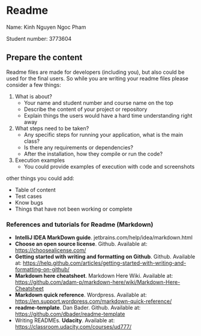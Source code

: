 # Readme

Name: Kinh Nguyen Ngoc Pham

Student number: 3773604


## Prepare the content

Readme files are made for developers (including you), but also could be used for the final users.
So while you are writing your readme files please consider a few things:

1. What is about?
    - Your name and student number and course name on the top
    - Describe the content of your project or repository
    - Explain things the users would have a hard time understanding right away
2. What steps need to be taken?
    - Any specific steps for running your application, what is the main class?
    - Is there any requirements or dependencies?
    - After the installation, how they compile or run the code?
3. Execution examples
    - You could provide examples of execution with code and screenshots
    

other things you could add:

- Table of content
- Test cases
- Know bugs
- Things that have not been working or complete



### References and tutorials for Readme (Markdown)
- **IntelliJ IDEA MarkDown guide**. jetbrains.com/help/idea/markdown.html
- **Choose an open source license**. Github. Available at: https://choosealicense.com/
- **Getting started with writing and formatting on Github**. Github. Available at: https://help.github.com/articles/getting-started-with-writing-and-formatting-on-github/
- **Markdown here cheatsheet**. Markdown Here Wiki. Available at: https://github.com/adam-p/markdown-here/wiki/Markdown-Here-Cheatsheet
- **Markdown quick reference**. Wordpress. Available at: https://en.support.wordpress.com/markdown-quick-reference/
- **readme-template**. Dan Bader. Github. Available at: https://github.com/dbader/readme-template
- Writing READMEs. **Udacity**. Available at: https://classroom.udacity.com/courses/ud777/
